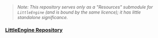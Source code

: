 >*Note: This repository serves only as a "Resources" submodule for `LittleEngine` (and is bound by the same licence); it has little standalone significance.*

### [LittleEngine Repository](https://github.com/karnkaul/LittleEngine)
